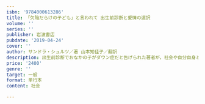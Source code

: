 ```yaml
---
isbn: '9784000613286'
title: 「欠陥だらけの子ども」と言われて 出生前診断と愛情の選択
volume: ''
series: ''
publisher: 岩波書店
pubdate: '2019-04-24'
cover: ''
author: サンドラ・シュルツ／著 山本知佳子／翻訳
description: 出生前診断でおなかの子がダウン症だと告げられた著者が，社会や自分自身と向き合い，葛藤を綴った手記．
price: '2400'
genre: ''
target: 一般
format: 単行本
content: 社会

---
```

